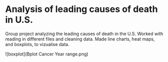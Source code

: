 # Analysis of leading causes of death in U.S.
Group project analyzing the leading causes of death in the U.S.
Worked with reading in different files and cleaning data. 
Made line charts, heat maps, and boxplots, to vizualise data.

![boxplot](Bplot Cancer Year range.png)
